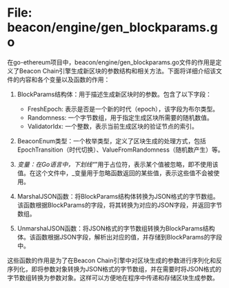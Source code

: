 # File: beacon/engine/gen_blockparams.go

在go-ethereum项目中，beacon/engine/gen_blockparams.go文件的作用是定义了Beacon Chain引擎生成新区块的参数结构和相关方法。下面将详细介绍该文件的内容和各个变量以及函数的作用：

1. BlockParams结构体：用于描述生成新区块时的参数。包含了以下字段：
   - FreshEpoch: 表示是否是一个新的时代（epoch），该字段为布尔类型。
   - Randomness: 一个字节数组，用于指定生成区块所需要的随机数值。
   - ValidatorIdx: 一个整数，表示当前生成区块的验证节点的索引。

2. BeaconEnum类型：一个枚举类型，定义了区块生成的处理方式，包括EpochTransition（时代切换）、ValueFromRandomness（随机数产生）等。

3. _变量：在Go语言中，下划线“_”用于占位符，表示某个值被忽略，即不使用该值。在这个文件中，_变量用于忽略函数返回的某些值，表示这些值不会被使用。

4. MarshalJSON函数：将BlockParams结构体转换为JSON格式的字节数组。该函数根据BlockParams的字段，将其转换为对应的JSON字段，并返回字节数组。

5. UnmarshalJSON函数：将JSON格式的字节数组转换为BlockParams结构体。该函数根据JSON字段，解析出对应的值，并存储到BlockParams的字段中。

这些函数的作用是为了在Beacon Chain引擎中对区块生成的参数进行序列化和反序列化，即将参数对象转换为JSON格式的字节数组，并在需要时将JSON格式的字节数组转换为参数对象。这样可以方便地在程序中传递和存储区块生成参数。

